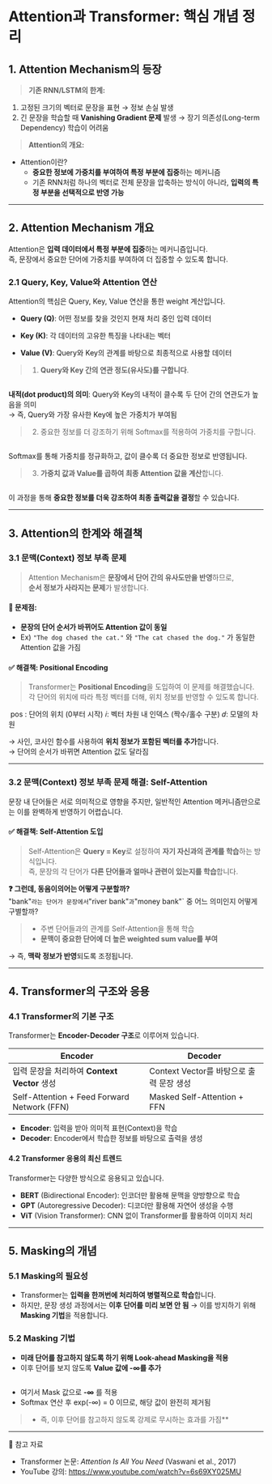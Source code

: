 <h1 id="attention과-transformer-핵심-개념-정리">Attention과 Transformer: 핵심 개념 정리</h1>
<h2 id="1-attention-mechanism의-등장">1. Attention Mechanism의 등장</h2>
<blockquote>
<p><strong>기존 RNN/LSTM의 한계:</strong>  </p>
</blockquote>
<ol>
<li>고정된 크기의 벡터로 문장을 표현 → 정보 손실 발생  </li>
<li>긴 문장을 학습할 때 <strong>Vanishing Gradient 문제</strong> 발생 → 장기 의존성(Long-term Dependency) 학습이 어려움  </li>
</ol>
<blockquote>
<p><strong>Attention의 개요:</strong>  </p>
</blockquote>
<ul>
<li>Attention이란?  <ul>
<li><strong>중요한 정보에 가중치를 부여하여 특정 부분에 집중</strong>하는 메커니즘  </li>
<li>기존 RNN처럼 하나의 벡터로 전체 문장을 압축하는 방식이 아니라, <strong>입력의 특정 부분을 선택적으로 반영 가능</strong>  </li>
</ul>
</li>
</ul>
<hr />
<h2 id="2-attention-mechanism-개요">2. Attention Mechanism 개요</h2>
<p>Attention은 <strong>입력 데이터에서 특정 부분에 집중</strong>하는 메커니즘입니다.<br />즉, 문장에서 중요한 단어에 가중치를 부여하여 더 집중할 수 있도록 합니다.</p>
<h3 id="21-query-key-value와-attention-연산">2.1 Query, Key, Value와 Attention 연산</h3>
<p>Attention의 핵심은 Query, Key, Value 연산을 통한 weight 계산입니다.</p>
<ul>
<li><p><strong>Query (Q)</strong>: 어떤 정보를 찾을 것인지 현재 처리 중인 입력 데이터</p>
</li>
<li><p><strong>Key (K)</strong>: 각 데이터의 고유한 특징을 나타내는 벡터</p>
</li>
<li><p><strong>Value (V)</strong>: Query와 Key의 관계를 바탕으로 최종적으로 사용할 데이터</p>
</li>
</ul>
<blockquote>
<ol>
<li><strong>Query와 Key 간의 연관 정도(유사도)를 구합니다</strong>.  </li>
</ol>
</blockquote>
<p><img alt="" src="https://velog.velcdn.com/images/davidlyoo/post/5b480e4b-7ad6-4309-abbb-d94743e05915/image.png" /></p>
<p><strong>내적(dot product)의 의미</strong>: Query와 Key의 내적이 클수록 두 단어 간의 연관도가 높음을 의미<br />→ 즉, Query와 가장 유사한 Key에 높은 가중치가 부여됨  </p>
<blockquote>
<ol start="2">
<li>중요한 정보를 더 강조하기 위해 Softmax를 적용하여 가중치를 구합니다.</li>
</ol>
</blockquote>
<p><img alt="" src="https://velog.velcdn.com/images/davidlyoo/post/72a3a3b5-8256-4de6-90c6-5c8402c641bd/image.png" /></p>
<p>Softmax를 통해 가중치를 정규화하고, 값이 클수록 더 중요한 정보로 반영됩니다.  </p>
<blockquote>
<ol start="3">
<li><strong>가중치 값과 Value를 곱하여 최종 Attention 값을 계산</strong>합니다.</li>
</ol>
</blockquote>
<p><img alt="" src="https://velog.velcdn.com/images/davidlyoo/post/1eb99749-2943-435d-b122-05d2625826a3/image.png" /></p>
<p>이 과정을 통해 <strong>중요한 정보를 더욱 강조하여 최종 출력값을 결정</strong>할 수 있습니다.  </p>
<hr />
<h2 id="3-attention의-한계와-해결책">3. Attention의 한계와 해결책</h2>
<h3 id="31-문맥context-정보-부족-문제">3.1 문맥(Context) 정보 부족 문제</h3>
<blockquote>
<p>Attention Mechanism은 <strong>문장에서 단어 간의 유사도만을 반영</strong>하므로,<br /><strong>순서 정보가 사라지는 문제</strong>가 발생합니다.</p>
</blockquote>
<h4 id="🚨-문제점">🚨 문제점:</h4>
<ul>
<li><strong>문장의 단어 순서가 바뀌어도 Attention 값이 동일</strong>  </li>
<li>Ex) <code>&quot;The dog chased the cat.&quot;</code> 와 <code>&quot;The cat chased the dog.&quot;</code> 가 동일한 Attention 값을 가짐  </li>
</ul>
<h4 id="✅-해결책-positional-encoding">✅ 해결책: Positional Encoding</h4>
<blockquote>
<p>Transformer는 <strong>Positional Encoding</strong>을 도입하여 이 문제를 해결했습니다.<br />각 단어의 위치에 따라 특정 벡터를 더해, 위치 정보를 반영할 수 있도록 합니다.</p>
</blockquote>
<p><img alt="" src="https://velog.velcdn.com/images/davidlyoo/post/28c80dfb-5db0-482b-864a-39164c651703/image.png" />
pos : 단어의 위치 (0부터 시작)
𝑖: 벡터 차원 내 인덱스 (짝수/홀수 구분)
𝑑: 모델의 차원</p>
<p>→ 사인, 코사인 함수를 사용하여 <strong>위치 정보가 포함된 벡터를 추가</strong>합니다.<br />→ 단어의 순서가 바뀌면 Attention 값도 달라짐</p>
<hr />
<h3 id="32-문맥context-정보-부족-문제-해결-self-attention">3.2 문맥(Context) 정보 부족 문제 해결: Self-Attention</h3>
<p>문장 내 단어들은 서로 의미적으로 영향을 주지만, 일반적인 Attention 메커니즘만으로는 이를 완벽하게 반영하기 어렵습니다.</p>
<h4 id="✅-해결책-self-attention-도입">✅ 해결책: Self-Attention 도입</h4>
<blockquote>
<p>Self-Attention은 <strong>Query = Key</strong>로 설정하여 <strong>자기 자신과의 관계를 학습</strong>하는 방식입니다.<br />즉, 문장의 각 단어가 <strong>다른 단어들과 얼마나 관련이 있는지를 학습</strong>합니다.</p>
</blockquote>
<p><strong>❓ 그런데, 동음이의어는 어떻게 구분할까?</strong><br />&quot;bank&quot;<code>라는 단어가 문장에서</code>&quot;river bank&quot;<code>과</code>&quot;money bank&quot;` 중 어느 의미인지 어떻게 구별할까?  </p>
<blockquote>
<ul>
<li>주변 단어들과의 관계를 Self-Attention을 통해 학습  </li>
<li><strong>문맥이 중요한 단어에 더 높은 weighted sum value를 부여</strong>  </li>
</ul>
</blockquote>
<p>→ 즉, <strong>맥락 정보가 반영</strong>되도록 조정됩니다.</p>
<hr />
<h2 id="4-transformer의-구조와-응용">4. Transformer의 구조와 응용</h2>
<h3 id="41-transformer의-기본-구조">4.1 Transformer의 기본 구조</h3>
<p>Transformer는 <strong>Encoder-Decoder 구조</strong>로 이루어져 있습니다.
<img alt="" src="https://velog.velcdn.com/images/davidlyoo/post/850f5cc2-6d27-4c44-9f03-f074e365a9d7/image.png" /></p>
<table>
<thead>
<tr>
<th>Encoder</th>
<th>Decoder</th>
</tr>
</thead>
<tbody><tr>
<td>입력 문장을 처리하여 <strong>Context Vector</strong> 생성</td>
<td>Context Vector를 바탕으로 출력 문장 생성</td>
</tr>
<tr>
<td>Self-Attention + Feed Forward Network (FFN)</td>
<td>Masked Self-Attention + FFN</td>
</tr>
</tbody></table>
<ul>
<li><strong>Encoder</strong>: 입력을 받아 의미적 표현(Context)을 학습  </li>
<li><strong>Decoder</strong>: Encoder에서 학습한 정보를 바탕으로 출력을 생성  </li>
</ul>
<h4 id="42-transformer-응용의-최신-트렌드">4.2 Transformer 응용의 최신 트렌드</h4>
<p>Transformer는 다양한 방식으로 응용되고 있습니다.  </p>
<ul>
<li><strong>BERT</strong> (Bidirectional Encoder): 인코더만 활용해 문맥을 양방향으로 학습  </li>
<li><strong>GPT</strong> (Autoregressive Decoder): 디코더만 활용해 자연어 생성을 수행  </li>
<li><strong>ViT</strong> (Vision Transformer): CNN 없이 Transformer를 활용하여 이미지 처리  </li>
</ul>
<hr />
<h2 id="5-masking의-개념">5. Masking의 개념</h2>
<h3 id="51-masking의-필요성">5.1 Masking의 필요성</h3>
<ul>
<li>Transformer는 <strong>입력을 한꺼번에 처리하여 병렬적으로 학습</strong>합니다.  </li>
<li>하지만, 문장 생성 과정에서는 <strong>이후 단어를 미리 보면 안 됨</strong> → 이를 방지하기 위해 <strong>Masking 기법</strong>을 적용합니다.  </li>
</ul>
<h3 id="52-masking-기법">5.2 Masking 기법</h3>
<ul>
<li><strong>미래 단어를 참고하지 않도록 하기 위해 Look-ahead Masking을 적용</strong>  </li>
<li>이후 단어를 보지 않도록 <strong>Value 값에 -∞를 추가</strong>  </li>
</ul>
<p><img alt="" src="https://velog.velcdn.com/images/davidlyoo/post/93b9f772-3dd0-403e-b725-e39f0cd694fd/image.png" /></p>
<ul>
<li>여기서 Mask 값으로 <strong>-∞</strong> 를 적용  </li>
<li>Softmax 연산 후 exp(-∞) = 0 이므로, 해당 값이 완전히 제거됨  </li>
</ul>
<blockquote>
<ul>
<li>즉, 이후 단어를 참고하지 않도록 강제로 무시하는 효과를 가짐**</li>
</ul>
</blockquote>
<hr />
<p>📌 참고 자료  </p>
<ul>
<li>Transformer 논문: <em>Attention Is All You Need</em> (Vaswani et al., 2017)</li>
<li>YouTube 강의: <a href="https://www.youtube.com/watch?v=6s69XY025MU">https://www.youtube.com/watch?v=6s69XY025MU</a></li>
</ul>